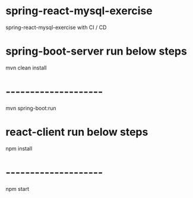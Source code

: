 # spring-react-mysql-exercise
spring-react-mysql-exercise with CI / CD

# spring-boot-server run below steps
mvn clean install
# --------------------
mvn spring-boot:run

# react-client run below steps
npm install
# --------------------
npm start

